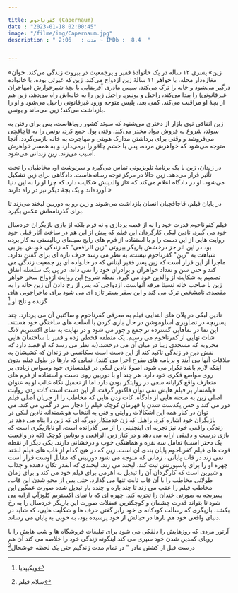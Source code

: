 ```yaml
---

title: کفرناحوم (Capernaum) 
date : "2023-01-18 02:00:45"
image: "/filme/img/Capernaum.jpg"
description : " مدت :	2:06 ~ IMDb :  8.4  "


---
```


«زین» پسری ۱۲ ساله در یک خانوادهٔ فقیر و پرجمعیت در بیروت زندگی می‌کند. جوان مغازه‌دار محله، با خواهر ۱۱ سالهٔ زین ازدواج می‌کند. زین که غیرتی بوده، با خانواده درگیر می‌شود و خانه را ترک می‌کند. سپس مادری آفریقایی با بچهٔ شیرخوارش (مهاجران غیرقانونی) را پیدا می‌کند، راحیل و یونس. راحیل زین را به خانه‌اش راه می‌دهد، زین هم از بچهٔ او مراقبت می‌کند. کمی بعد، پلیس متوجه ورود غیرقانونی راحیل می‌شود و او را بازداشت می‌کند؛ زین می‌ماند و یونس.

زین اتفاقی توی بازار از دختری می‌شنود که سوئد کشور رویاهاست، پس برای رفتن به سوئد، شروع به فروش مواد مخدر می‌کند. وقتی پول جمع کرد، یونس را به قاچاقچی می‌فروشد و وقتی برای برداشتن مدارک هویتی و مهاجرت به خانه بازمی‌گردد. آنجا متوجه می‌شود که خواهرش مرده، پس با خشم چاقو را برمی‌دارد و به همسر خواهرش آسیب می‌زند. زین زندانی می‌شود.

در زندان، زین با یک برنامهٔ تلویزیونی تماس می‌گیرد و سرنوشت او، مخاطبان را تحت تأثیر قرار می‌دهد. زین حالا در مرکز توجه رسانه‌هاست. دادگاهی برای زین تشکیل می‌شود. او در دادگاه اعلام می‌کند که «از والدینش شکایت دارد که چرا او را به این دنیا آورده‌اند و یک بچهٔ دیگر نیز در راه دارند.»

در پایان فیلم، قاچاقچیان انسان بازداشت می‌شوند و زین رو به دوربین لبخند می‌زند تا برای گذرنامه‌اش عکس بگیرد.


فیلم کفرناحوم  قدرت خود را نه از قصه پردازی و نه فرم بلکه از  بازی بازیگران خردسال خود می گیرد. نادین لبکی کارگردان این فیلم که  پیش از این هم در ساخت آثار قبلی خود روایت هایی از این دست را  و با استفاده از فرم های رایج سینمای ریالیستی به کار برده بود در این اثر جز درخشش بازیگر بیروتی "زین الرافعی" که زندگی خودش نیز بی شباهت به "زین" کفرناحوم نیست، به نظر می رسد حرف تازه ای برای گفتن ندارد. ماجرا از این قرار است که زین پسر فقیر لبنانی که در خانواده ای پر جمعیت زندگی می کند و حتی سن و تعداد خواهران و برادران خود را نمی داند، در پی یک سلسله  اتفاق  تصمیم به شکایت از والدین خود می گیرد. نقطه شروع این روایت ازدواج سحر خواهر زین با صاحب خانه نسبتا مرفه آنهاست. ازدواجی که پس از رخ دادن آن زین خانه را به مقصدی نامشخص ترک می کند و این سفر بستر تازه ای می شود برای ماجراجویی های گزنده و تلخ او.[^2]
[^2]: ویکیپدیا

نادین لبکی در پلان های ابتدایی فیلم به معرفی کفرناحوم و ساکنین آن می پردازد. چند  پسربچه در تصاویری اسلوموشن در حال بازی کردن با اسلحه های ساختگی خود هستند. این نما در نماهایی گسترده تر جمع و جور می شود و در نهایت به نمای اکستریم لانگ شات نهایی از کفرناحوم می رسیم. یک منطقه قحطی زده و فقیر با ساختمان هایی مخروبه که مسجدی زیبا در میان آن می درخشد.(به نظر می رسد که او قصد دارد که نقش دین در زندگی تاکید کند از این دست است سکانسی در زندان که کشیشان به ملاقات آنها می آیند و برنامه های مفرح اجرا می کنند). نمایی که بارها در طول فیلم بدون اینکه لازم باشد تکرار می شود. اصولا نادین لبکی در فیلمسازی خود وسواس زیادی بر روی مواضع فکری خود دارد. هر چند او با دوربین روی دست و استفاده از فرم های متعارف  واقع گرایانه  سعی در روایتگر بودن دارد اما از تحمیل نگاه غالب او به عنوان فیلمساز بر فیلم هایش نمی توان فاکتور گرفت. از این دست است کات زدن روایت اصلی زین به صحنه هایی از دادگاه. کات زدن هایی که مخاطب را از جریان اصلی فیلم دور می کند و حس یکدست شدن با قهرمان کوچک فیلم  را دچار سر در گمی می کند. می توان در کنار همه این اشکالات روایتی و فنی به انتخاب هوشمندانه نادین لبکی در بازیگران خود اشاره کرد. راهیل که زن خدمتکار دورگه ای که زین را پناه می دهد در زندگی واقعی خود نیز تجربه ای اینچنینی را از سر گذرانده است. او نابازیگری است که بازی درست و دقیقی ارایه می دهد و در کنار زین الرافعی و یوناس کوچک (که در واقعیت یک دختر است) تعامل  سه نفره و هماهنگی خوب و درخشانی دارند. یکی دیگر از نقطه قوت های فیلم کفرناحوم پایان بندی آن است. زین که در هیچ کدام از قاب های فیلم لبخند نمی زند در قاب پایانی ، زمانی که متوجه می شود دوربینی که مقابل اوست  قرار است چهره او را برای  پاسپورتش ثبت کند، لبخند می زند. لبخندی که آنقدر تکان دهنده و جذاب و شیرین است که کارگردان آن را تبدیل به اهرمی برای فیلم خود می کند و برای زمان طولانی مخاطب را با آن قاب ثابت تنها می گذارد. حتی پس از محو شدن این قاب، مخاطب فیلم را عقب می زند تا چند باره و چنده بار تبدیل شده صورت غمگین این پسربچه به صورتی خندان را تجربه کند.  چهره ای که با نمای اکستریم کلوزآپ ارایه می شود تا بتواند قدرت چشمان و کوچکترین عضلات صورت این بازیگر خردسال  را به رخ بکشد. بازیگری که رسالت کودکانه ی خود رابر گفتن حرف ها و شکایت هایی، که شاید در دنیای واقعی خود هم بارها در خیالش از خود پرسیده بود، به خوبی به پایان می رساند.  

  

  آرتور مردی که  روزهایش را دلقکی می شود برای تبلیغات فروشگاه ها و شب هایش را با رویای کمدین شدن خود سپری می کند اینگونه زندگی خود را خلاصه می کند آن هم درست 
  قبل از کشتن مادر " در تمام مدت زندگیم حتی یک لحظه خوشحال[^1]
  
  [^1]: سلام فیلم

